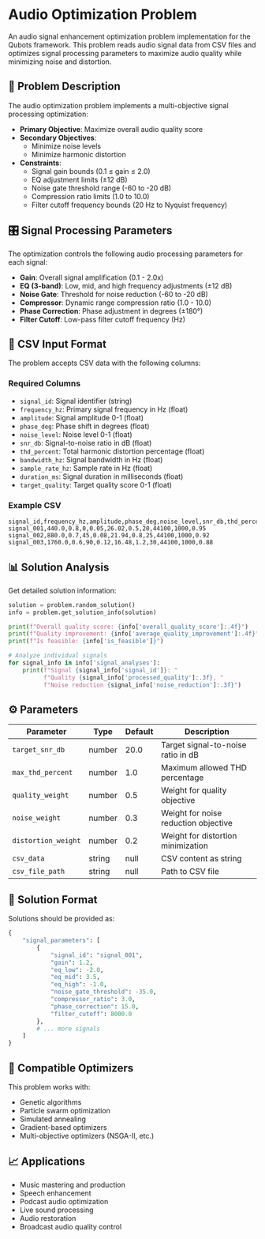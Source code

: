 # Audio Optimization Problem

An audio signal enhancement optimization problem implementation for the Qubots framework. This problem reads audio signal data from CSV files and optimizes signal processing parameters to maximize audio quality while minimizing noise and distortion.

## 🎵 Problem Description

The audio optimization problem implements a multi-objective signal processing optimization:

- **Primary Objective**: Maximize overall audio quality score
- **Secondary Objectives**: 
  - Minimize noise levels
  - Minimize harmonic distortion
- **Constraints**: 
  - Signal gain bounds (0.1 ≤ gain ≤ 2.0)
  - EQ adjustment limits (±12 dB)
  - Noise gate threshold range (-60 to -20 dB)
  - Compression ratio limits (1.0 to 10.0)
  - Filter cutoff frequency bounds (20 Hz to Nyquist frequency)

## 🎛️ Signal Processing Parameters

The optimization controls the following audio processing parameters for each signal:

- **Gain**: Overall signal amplification (0.1 - 2.0x)
- **EQ (3-band)**: Low, mid, and high frequency adjustments (±12 dB)
- **Noise Gate**: Threshold for noise reduction (-60 to -20 dB)
- **Compressor**: Dynamic range compression ratio (1.0 - 10.0)
- **Phase Correction**: Phase adjustment in degrees (±180°)
- **Filter Cutoff**: Low-pass filter cutoff frequency (Hz)

## 📁 CSV Input Format

The problem accepts CSV data with the following columns:

### Required Columns
- `signal_id`: Signal identifier (string)
- `frequency_hz`: Primary signal frequency in Hz (float)
- `amplitude`: Signal amplitude 0-1 (float)
- `phase_deg`: Phase shift in degrees (float)
- `noise_level`: Noise level 0-1 (float)
- `snr_db`: Signal-to-noise ratio in dB (float)
- `thd_percent`: Total harmonic distortion percentage (float)
- `bandwidth_hz`: Signal bandwidth in Hz (float)
- `sample_rate_hz`: Sample rate in Hz (float)
- `duration_ms`: Signal duration in milliseconds (float)
- `target_quality`: Target quality score 0-1 (float)

### Example CSV
```csv
signal_id,frequency_hz,amplitude,phase_deg,noise_level,snr_db,thd_percent,bandwidth_hz,sample_rate_hz,duration_ms,target_quality
signal_001,440.0,0.8,0,0.05,26.02,0.5,20,44100,1000,0.95
signal_002,880.0,0.7,45,0.08,21.94,0.8,25,44100,1000,0.92
signal_003,1760.0,0.6,90,0.12,16.48,1.2,30,44100,1000,0.88
```

## 📊 Solution Analysis

Get detailed solution information:

```python
solution = problem.random_solution()
info = problem.get_solution_info(solution)

print(f"Overall quality score: {info['overall_quality_score']:.4f}")
print(f"Quality improvement: {info['average_quality_improvement']:.4f}")
print(f"Is feasible: {info['is_feasible']}")

# Analyze individual signals
for signal_info in info['signal_analyses']:
    print(f"Signal {signal_info['signal_id']}: "
          f"Quality {signal_info['processed_quality']:.3f}, "
          f"Noise reduction {signal_info['noise_reduction']:.3f}")
```

## ⚙️ Parameters

| Parameter | Type | Default | Description |
|-----------|------|---------|-------------|
| `target_snr_db` | number | 20.0 | Target signal-to-noise ratio in dB |
| `max_thd_percent` | number | 1.0 | Maximum allowed THD percentage |
| `quality_weight` | number | 0.5 | Weight for quality objective |
| `noise_weight` | number | 0.3 | Weight for noise reduction objective |
| `distortion_weight` | number | 0.2 | Weight for distortion minimization |
| `csv_data` | string | null | CSV content as string |
| `csv_file_path` | string | null | Path to CSV file |

## 🎯 Solution Format

Solutions should be provided as:

```python
{
    "signal_parameters": [
        {
            "signal_id": "signal_001",
            "gain": 1.2,
            "eq_low": -2.0,
            "eq_mid": 3.5,
            "eq_high": -1.0,
            "noise_gate_threshold": -35.0,
            "compressor_ratio": 3.0,
            "phase_correction": 15.0,
            "filter_cutoff": 8000.0
        },
        # ... more signals
    ]
}
```

## 🔧 Compatible Optimizers

This problem works with:
- Genetic algorithms
- Particle swarm optimization
- Simulated annealing
- Gradient-based optimizers
- Multi-objective optimizers (NSGA-II, etc.)

## 📈 Applications

- Music mastering and production
- Speech enhancement
- Podcast audio optimization
- Live sound processing
- Audio restoration
- Broadcast audio quality control
